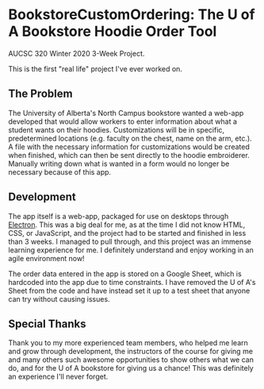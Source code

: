 # BookstoreCustomOrdering: The U of A Bookstore Hoodie Order Tool
AUCSC 320 Winter 2020 3-Week Project.

This is the first "real life" project I've ever worked on. 

## The Problem
The University of Alberta's North Campus bookstore wanted a web-app developed that would allow workers to enter information about what a student wants on their hoodies. 
Customizations will be in specific, predetermined locations (e.g. faculty on the chest, name on the arm, etc.).
A file with the necessary information for customizations would be created when finished, which can then be sent directly to the hoodie embroiderer. 
Manually writing down what is wanted in a form would no longer be necessary because of this app.

## Development
The app itself is a web-app, packaged for use on desktops through [Electron](https://www.electronjs.org/). 
This was a big deal for me, as at the time I did not know HTML, CSS, or JavaScript, and the project had to be started and finished
in less than 3 weeks. I managed to pull through, and this project was an immense learning experience for me. I definitely understand
and enjoy working in an agile environment now!

The order data entered in the app is stored on a Google Sheet, which is hardcoded into the app due to time constraints. 
I have removed the U of A's Sheet from the code and have instead set it up to a test sheet that anyone can try without causing issues.

## Special Thanks
Thank you to my more experienced team members, who helped me learn and grow through development, the instructors of the course for giving
me and many others such awesome opportunities to show others what we can do, and for the U of A bookstore for giving us a chance! This was definitely
an experience I'll never forget.
